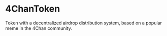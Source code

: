 # 4ChanToken
Token with a decentralized airdrop distribution system, based on a popular meme in the 4Chan community.
